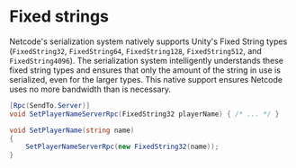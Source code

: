# Fixed strings

Netcode's serialization system natively supports Unity's Fixed String types (`FixedString32`, `FixedString64`, `FixedString128`, `FixedString512`, and `FixedString4096`). The serialization system intelligently understands these fixed string types and ensures that only the amount of the string in use is serialized, even for the larger types. This native support ensures Netcode uses no more bandwidth than is necessary.

```csharp
[Rpc(SendTo.Server)]
void SetPlayerNameServerRpc(FixedString32 playerName) { /* ... */ }

void SetPlayerName(string name)
{
    SetPlayerNameServerRpc(new FixedString32(name));
}
```
